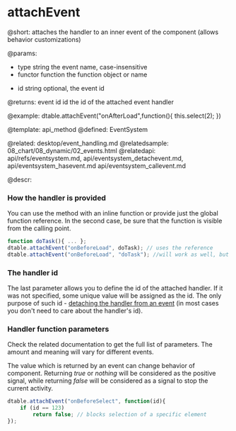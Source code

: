 attachEvent
=============

@short:
	attaches the handler to an inner event of the component (allows behavior customizations)

@params:
- type		string			the event name, case-insensitive
- functor	function		the function object or name
* id		string			optional, the event id


@returns:
	event id		id		the id of the attached event handler

@example:
dtable.attachEvent("onAfterLoad",function(){
	this.select(2);
})

	
@template:	api_method
@defined:	EventSystem	

@related: 
	desktop/event_handling.md
@relatedsample:
	08_chart/08_dynamic/02_events.html
@relatedapi: 
	api/refs/eventsystem.md,
	api/eventsystem_detachevent.md, 
	api/eventsystem_hasevent.md
	api/eventsystem_callevent.md
	

@descr:

### How the handler is provided

You can use the method with an inline function or 
provide just the global function reference. In the second case, 
be sure that the function is visible from the calling point. 


~~~js
function doTask(){ ... };
dtable.attachEvent("onBeforeLoad", doTask); // uses the reference
dtable.attachEvent("onBeforeLoad", "doTask"); //will work as well, but not recommended
~~~

### The handler id

The last parameter allows you to define the id of the attached handler. 
If it was not specified, some unique value will be assigned as the id.
The only purpose of such id - [detaching the handler from an event](datatable/events_handling.md#methodattachevent)
(in most cases you don't need to care about the handler's id).


### Handler function parameters

Check the related documentation to get the full list of parameters. The amount and meaning will vary for different events.

The value which is returned by an event can change behavior of component. Returning <i>true</i> or <i>nothing</i> will be considered as the positive signal, while returning <i>false</i> will be considered as a signal to stop the current activity. 

~~~js
dtable.attachEvent("onBeforeSelect", function(id){
    if (id == 123)
		return false; // blocks selection of a specific element
});
~~~


